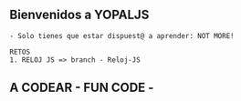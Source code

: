 ## Bienvenidos a YOPALJS 

    - Solo tienes que estar dispuest@ a aprender: NOT MORE!

    RETOS
    1. RELOJ JS => branch - Reloj-JS


## A CODEAR - FUN CODE -